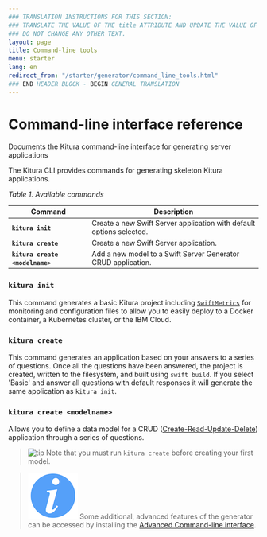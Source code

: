 ```yaml
---
### TRANSLATION INSTRUCTIONS FOR THIS SECTION:
### TRANSLATE THE VALUE OF THE title ATTRIBUTE AND UPDATE THE VALUE OF THE lang ATTRIBUTE.
### DO NOT CHANGE ANY OTHER TEXT.
layout: page
title: Command-line tools
menu: starter
lang: en
redirect_from: "/starter/generator/command_line_tools.html"
### END HEADER BLOCK - BEGIN GENERAL TRANSLATION
---
```

[info]: ../../../assets/info-blue.png
[tip]: ../../../assets/lightbulb-yellow.png
[warning]: ../../../assets/warning-red.png

<div class="titleBlock">
	<h1>Command-line interface reference</h1>
	<p>Documents the Kitura command-line interface for generating server applications</p>
</div>

The Kitura CLI provides commands for generating skeleton Kitura applications.

*Table 1. Available commands*

| Command                           | Description                                                                                                                                                                                                                                                            |
|---------------------------------  |------------------------------------------------------------------------------------------------------------------------------------------------------------------------------------------------------------------------------------------------------------------------|
| **`kitura init`**              | Create a new Swift Server application with default options selected.                                                                                                                                                                                                                       |
| **`kitura create`**              | Create a new Swift Server application.                                                                                                                                                                                                                       |
| **`kitura create <modelname>`** | Add a new model to a Swift Server Generator CRUD application.                                                                                                                                                                                                               |

### `kitura init`

This command generates a basic Kitura project including [`SwiftMetrics`](https://github.com/RuntimeTools/SwiftMetrics) for monitoring and configuration files to allow you to easily deploy to a Docker container, a Kubernetes cluster, or the IBM Cloud.

### `kitura create`

This command generates an application based on your answers to a series of questions. Once all the questions have been answered, the project is created, written to the filesystem, and built using `swift build`. If you select 'Basic' and answer all questions with default responses it will generate the same application as `kitura init`.

### `kitura create <modelname>`

Allows you to define a data model for a CRUD ([Create-Read-Update-Delete](core_concepts#crud)) application through a series of questions.


> ![tip] Note that you must run `kitura create` before creating your first model.

> ![info] Some additional, advanced features of the generator can be accessed by installing the [Advanced Command-line interface](command_line_tools_for_linux).
